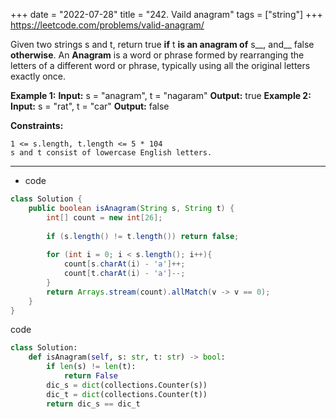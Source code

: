 +++ 
date = "2022-07-28"
title = "242. Vaild anagram"
tags = ["string"]
+++
https://leetcode.com/problems/valid-anagram/


Given two strings s and t, return true __if__ t __is an anagram of__ s__, and__ false __otherwise__.
An **Anagram** is a word or phrase formed by rearranging the letters of a different word or phrase, typically using all the original letters exactly once.
 
**Example 1:**
**Input:** s = "anagram", t = "nagaram" **Output:** true 
**Example 2:**
**Input:** s = "rat", t = "car" **Output:** false 
 
**Constraints:**
 	
	1 <= s.length, t.length <= 5 * 104 	
	s and t consist of lowercase English letters.

---
- code
```java
class Solution {
    public boolean isAnagram(String s, String t) {
        int[] count = new int[26];
        
        if (s.length() != t.length()) return false;
        
        for (int i = 0; i < s.length(); i++){
            count[s.charAt(i) - 'a']++;
            count[t.charAt(i) - 'a']--;
        }
        return Arrays.stream(count).allMatch(v -> v == 0);
    }
}
```
code
```py
class Solution:
    def isAnagram(self, s: str, t: str) -> bool:
        if len(s) != len(t):
            return False
        dic_s = dict(collections.Counter(s))
        dic_t = dict(collections.Counter(t))
        return dic_s == dic_t
```
